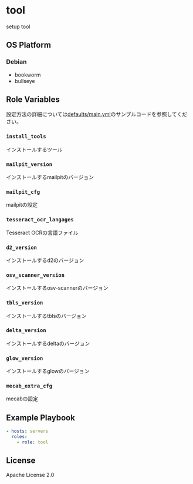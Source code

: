 tool
=================

setup tool

OS Platform
-----------------

### Debian

- bookworm
- bullseye

Role Variables
--------------

設定方法の詳細については[defaults/main.yml](defaults/main.yml)のサンプルコードを参照してください。

### `install_tools`

インストールするツール

### `mailpit_version`

インストールするmailpitのバージョン

### `mailpit_cfg`

mailpitの設定

### `tesseract_ocr_langages`

Tesseract OCRの言語ファイル

### `d2_version`

インストールするd2のバージョン

### `osv_scanner_version`

インストールするosv-scannerのバージョン

### `tbls_version`

インストールするtblsのバージョン

### `delta_version`

インストールするdeltaのバージョン

### `glow_version`

インストールするglowのバージョン

### `mecab_extra_cfg`

mecabの設定

Example Playbook
--------------

```yaml
- hosts: servers
  roles:
    - role: tool
```

License
--------------

Apache License 2.0
